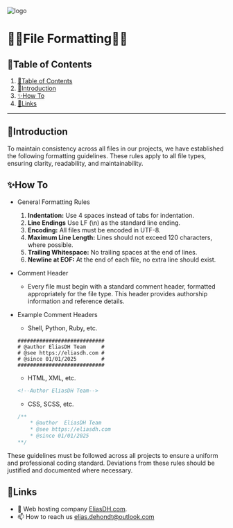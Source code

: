 ![logo](https://eliasdh.com/assets/media/images/logo-github.png)
# 💙🤍File Formatting🤍💙

## 📘Table of Contents

1. [📘Table of Contents](#📘table-of-contents)
2. [🖖Introduction](#🖖introduction)
3. [✨How To](#✨how-to)
4. [🔗Links](#🔗links)

---

## 🖖Introduction

To maintain consistency across all files in our projects, we have established the following formatting guidelines. These rules apply to all file types, ensuring clarity, readability, and maintainability.

## ✨How To

- General Formatting Rules
    1. **Indentation:** Use 4 spaces instead of tabs for indentation.
    2. **Line Endings** Use LF (\n) as the standard line ending.
    3. **Encoding:** All files must be encoded in UTF-8.
    4. **Maximum Line Length:** Lines should not exceed 120 characters, where possible.
    5. **Trailing Whitespace:** No trailing spaces at the end of lines.
    6. **Newline at EOF:** At the end of each file, no extra line should exist.

- Comment Header
    - Every file must begin with a standard comment header, formatted appropriately for the file type. This header provides authorship information and reference details.

- Example Comment Headers
    - Shell, Python, Ruby, etc.
    ```shell
    ############################
    # @author EliasDH Team     #
    # @see https://eliasdh.com #
    # @since 01/01/2025        #
    ############################
    ```
    - HTML, XML, etc.
    ```html
    <!--Author EliasDH Team-->
    ```
    - CSS, SCSS, etc.
    ```css
    /**
        * @author  EliasDH Team
        * @see https://eliasdh.com
        * @since 01/01/2025
    **/
    ```

These guidelines must be followed across all projects to ensure a uniform and professional coding standard. Deviations from these rules should be justified and documented where necessary.

## 🔗Links
- 👯 Web hosting company [EliasDH.com](https://eliasdh.com).
- 📫 How to reach us elias.dehondt@outlook.com